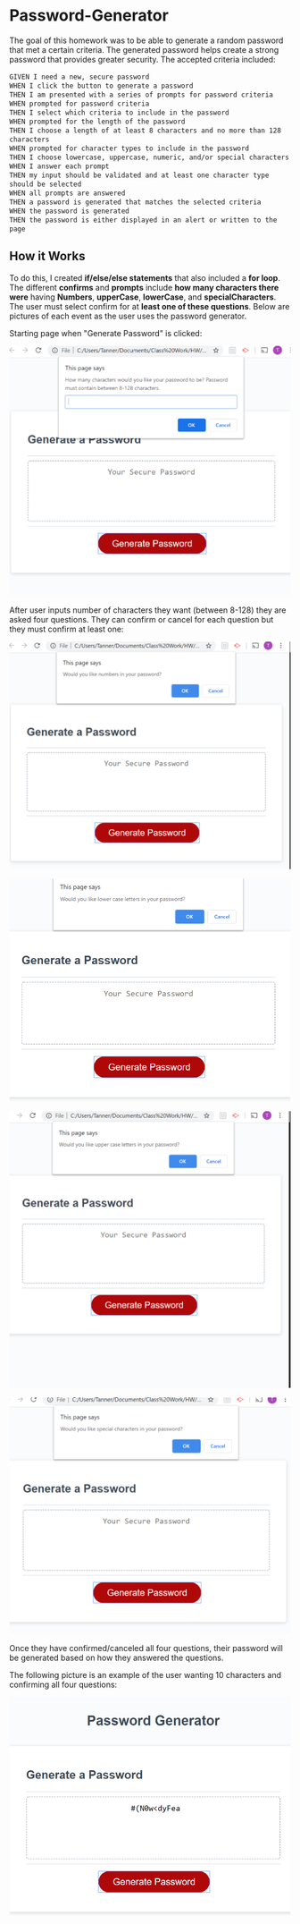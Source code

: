 # Password-Generator

The goal of this homework was to be able to generate a random password that met a certain criteria.  The generated password helps create a strong password that provides greater security. The accepted criteria included:
```
GIVEN I need a new, secure password
WHEN I click the button to generate a password
THEN I am presented with a series of prompts for password criteria
WHEN prompted for password criteria
THEN I select which criteria to include in the password
WHEN prompted for the length of the password
THEN I choose a length of at least 8 characters and no more than 128 characters
WHEN prompted for character types to include in the password
THEN I choose lowercase, uppercase, numeric, and/or special characters
WHEN I answer each prompt
THEN my input should be validated and at least one character type should be selected
WHEN all prompts are answered
THEN a password is generated that matches the selected criteria
WHEN the password is generated
THEN the password is either displayed in an alert or written to the page
```
## How it Works
To do this, I created **if/else/else statements** that also included a **for loop**.  The different **confirms** and **prompts** include **how many characters there were** having **Numbers**, **upperCase**, **lowerCase**, and **specialCharacters**.  The user must select confirm for at **least one of these questions**.  Below are pictures of each event as the user uses the password generator.

Starting page when "Generate Password" is clicked:

![creatingPassword](assets/creatingPassword.png)

After user inputs number of characters they want (between 8-128) they are asked four questions.  They can confirm or cancel for each question but they must confirm at least one:

![numbers](assets/numbers.png)

![lowerCase](assets/lowerCase.png)

![upperCase](assets/upperCase.png)

![specialCharacters](assets/specialCharacters.png)

Once they have confirmed/canceled all four questions, their password will be generated based on how they answered the questions.

The following picture is an example of the user wanting 10 characters and confirming all four questions:

![password](assets/password.png)